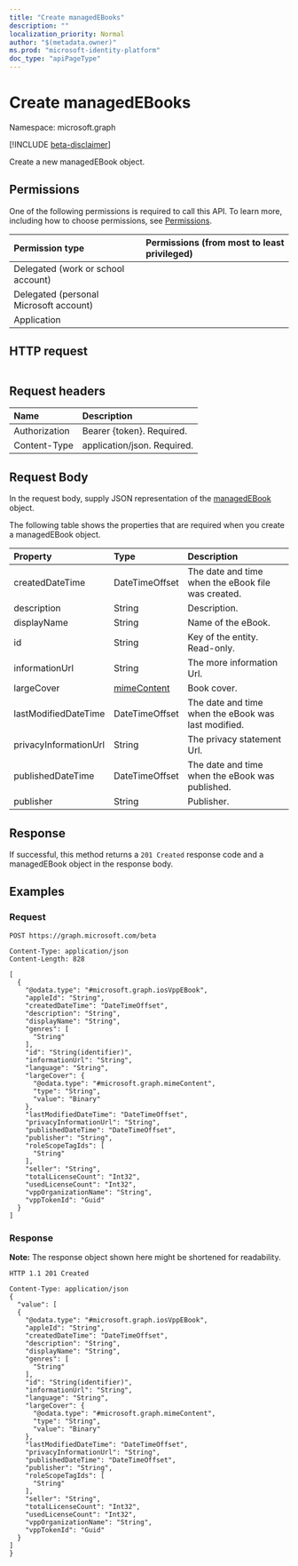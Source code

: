 ```yaml
---
title: "Create managedEBooks"
description: ""
localization_priority: Normal
author: "$(metadata.owner)"
ms.prod: "microsoft-identity-platform"
doc_type: "apiPageType"
---
```


# Create managedEBooks

Namespace: microsoft.graph

[!INCLUDE [beta-disclaimer](../../includes/beta-disclaimer.md)]

Create a new managedEBook object.

## Permissions

One of the following permissions is required to call this API. To learn more, including how to choose permissions, see [Permissions](/graph/permissions-reference).

| Permission type                        | Permissions (from most to least privileged) |
| :------------------------------------- | :------------------------------------------ |
| Delegated (work or school account)     |                                             |
| Delegated (personal Microsoft account) |                                             |
| Application                            |                                             |

## HTTP request

<!-- {
  "blockType": "ignored"
}
-->

```http

```

## Request headers

| Name          | Description                 |
| :------------ | :-------------------------- |
| Authorization | Bearer {token}. Required.   |
| Content-Type  | application/json. Required. |

## Request Body

In the request body, supply JSON representation of the [managedEBook](../resources/intune-managedebook.md) object.

<!-- Actions and Functions -->

<!-- CRUD Methods -->

The following table shows the properties that are required when you create a managedEBook object.

| Property              | Type                                       | Description                                         |
| :-------------------- | :----------------------------------------- | :-------------------------------------------------- |
| createdDateTime       | DateTimeOffset                             | The date and time when the eBook file was created.  |
| description           | String                                     | Description.                                        |
| displayName           | String                                     | Name of the eBook.                                  |
| id                    | String                                     | Key of the entity. Read-only.                       |
| informationUrl        | String                                     | The more information Url.                           |
| largeCover            | [mimeContent](../resources/mimecontent.md) | Book cover.                                         |
| lastModifiedDateTime  | DateTimeOffset                             | The date and time when the eBook was last modified. |
| privacyInformationUrl | String                                     | The privacy statement Url.                          |
| publishedDateTime     | DateTimeOffset                             | The date and time when the eBook was published.     |
| publisher             | String                                     | Publisher.                                          |

## Response

If successful, this method returns a `201 Created` response code and a managedEBook object in the response body.

## Examples

### Request

<!-- {
  "blockType": "request",
  "name": "create_managedebooks"
}
-->

```http
POST https://graph.microsoft.com/beta

Content-Type: application/json
Content-Length: 828

[
  {
    "@odata.type": "#microsoft.graph.iosVppEBook",
    "appleId": "String",
    "createdDateTime": "DateTimeOffset",
    "description": "String",
    "displayName": "String",
    "genres": [
      "String"
    ],
    "id": "String(identifier)",
    "informationUrl": "String",
    "language": "String",
    "largeCover": {
      "@odata.type": "#microsoft.graph.mimeContent",
      "type": "String",
      "value": "Binary"
    },
    "lastModifiedDateTime": "DateTimeOffset",
    "privacyInformationUrl": "String",
    "publishedDateTime": "DateTimeOffset",
    "publisher": "String",
    "roleScopeTagIds": [
      "String"
    ],
    "seller": "String",
    "totalLicenseCount": "Int32",
    "usedLicenseCount": "Int32",
    "vppOrganizationName": "String",
    "vppTokenId": "Guid"
  }
]

```

### Response

**Note:** The response object shown here might be shortened for readability.

<!-- {
  "blockType": "response",
  "truncated": true,
  "@odata.type": "$(this.ReturnTypeFullName)"
}
-->

```http
HTTP 1.1 201 Created

Content-Type: application/json
{
  "value": [
  {
    "@odata.type": "#microsoft.graph.iosVppEBook",
    "appleId": "String",
    "createdDateTime": "DateTimeOffset",
    "description": "String",
    "displayName": "String",
    "genres": [
      "String"
    ],
    "id": "String(identifier)",
    "informationUrl": "String",
    "language": "String",
    "largeCover": {
      "@odata.type": "#microsoft.graph.mimeContent",
      "type": "String",
      "value": "Binary"
    },
    "lastModifiedDateTime": "DateTimeOffset",
    "privacyInformationUrl": "String",
    "publishedDateTime": "DateTimeOffset",
    "publisher": "String",
    "roleScopeTagIds": [
      "String"
    ],
    "seller": "String",
    "totalLicenseCount": "Int32",
    "usedLicenseCount": "Int32",
    "vppOrganizationName": "String",
    "vppTokenId": "Guid"
  }
]
}

```
